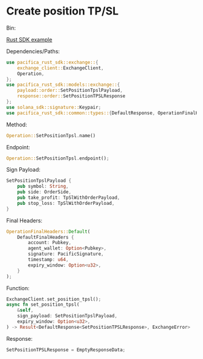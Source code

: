 # Create position TP/SL

Bin:&#x20;

[Rust SDK example](../../../src/bin/tpsl.rs)

Dependencies/Paths:

```rust
use pacifica_rust_sdk::exchange::{
    exchange_client::ExchangeClient,
    Operation,
};
use pacifica_rust_sdk::models::exchange::{
    payload::order::SetPositionTpslPayload,
    response::order::SetPositionTPSLResponse
};
use solana_sdk::signature::Keypair;
use pacifica_rust_sdk::common::types::{DefaultResponse, OperationFinalHeaders, DefaultFinalHeaders};
```

Method:

```rust
Operation::SetPositionTpsl.name()
```

Endpoint:

```rust
Operation::SetPositionTpsl.endpoint();
```

Sign Payload:

```rust
SetPositionTpslPayload {
    pub symbol: String,
    pub side: OrderSide,
    pub take_profit: TpSlWithOrderPayload,
    pub stop_loss: TpSlWithOrderPayload,
}

```

Final Headers:

```rust
OperationFinalHeaders::Default(
    DefaultFinalHeaders {
        account: Pubkey,
        agent_wallet: Option<Pubkey>,
        signature: PacificSignature,
        timestamp: u64,
        expiry_window: Option<u32>,
    }
);
```

Function:

```rust
ExchangeClient.set_position_tpsl();
async fn set_position_tpsl(
    &self,
    sign_payload: SetPositionTpslPayload,
    expiry_window: Option<u32>,
) -> Result<DefaultResponse<SetPositionTPSLResponse>, ExchangeError>
```

Response:

```rust
SetPositionTPSLResponse = EmptyResponseData;
```
